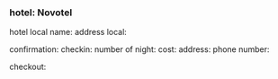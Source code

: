 ### hotel: Novotel

hotel local name: 
address local:

confirmation:
checkin:
number of night:
cost:
address:
phone number:

checkout:
